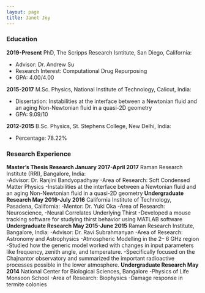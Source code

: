 ```yaml
---
layout: page
title: Janet Joy
---
```


### Education

**2019-Present** PhD, The Scripps Research Isntitute, San Diego, California:
  - Advisor: Dr. Andrew Su 
  - Research Interest: Computational Drug Repurposing
  - GPA: 4.00/4.00

**2015-2017** M.Sc. Physics, National Institute of Technology, Calicut, India:
  - Dissertation: Instabilities at the interface between a Newtonian fluid and an aging Non-Newtonian fluid in a quasi-2D geometry
  - GPA: 9.09/10
  
**2012-2015** B.Sc. Physics, St. Stephens College, New Delhi, India:
  - Percentage: 78.22%	

### Research Experience

**Master’s Thesis Research January 2017-April 2017** Raman Research Institute (RRI), Bangalore, India:	
  -Advisor: Dr. Ranjini Bandyopadhyay
  -Area of Research: Soft Condensed Matter Physics
  -Instabilities at the interface between a Newtonian fluid and an aging Non-Newtonian fluid in a quasi-2D geometry
**Undergraduate Research May 2016-July 2016** California Institute of Technology, Pasadena, California:	
  -Mentor: Dr. Yuki Oka	
  -Area of Research: Neuroscience,
  -Neural Correlates Underlying Thirst
    -Developed a mouse tracking software for studying thirst behavior using MATLAB software
**Undergraduate Research May 2015-June 2015** Raman Research Institute, Bangalore, India:
  -Advisor: Dr. Ravi Subrahmanyan 
  -Area of Research: Astronomy and Astrophysics
  -Atmospheric Modelling in the 2– 6 GHz region 
    -Studied how the generic model worked with changes in input parameters like frequency, zenith angle, and temperature.
    -Specifically focused on the Chajnantor observatory and summarized the important radioactive processes possible in the lower atmosphere.
**Undergraduate Research May 2014** National Center for Biological Sciences, Bangalore                                                                                   -Physics of Life Monsoon School
  -Area of Research: Biophysics	
  -Damage response in termite colonies

